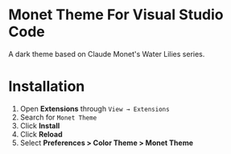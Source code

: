 # Monet Theme For Visual Studio Code

A dark theme based on Claude Monet's Water Lilies series.

# Installation

1. Open **Extensions** through `View → Extensions`
2. Search for `Monet Theme`
3. Click **Install**
4. Click **Reload**
5. Select **Preferences > Color Theme > Monet Theme**
